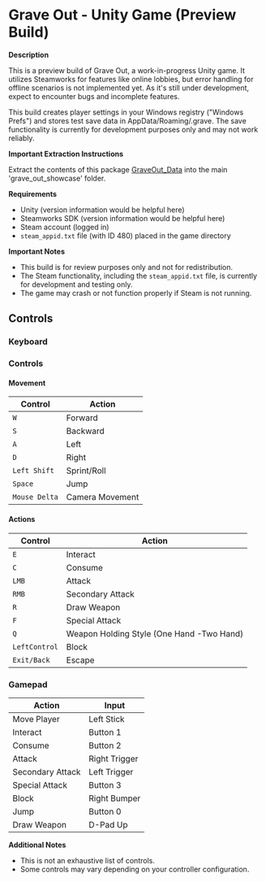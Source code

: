 # Grave Out - Unity Game (Preview Build)

**Description**

This is a preview build of Grave Out, a work-in-progress Unity game. It utilizes Steamworks for features like online lobbies, but error handling for offline scenarios is not implemented yet. As it's still under development, expect to encounter bugs and incomplete features.

This build creates player settings in your Windows registry ("Windows Prefs") and stores test save data in AppData/Roaming/.grave.
The save functionality is currently for development purposes only and may not work reliably.


**Important Extraction Instructions**

Extract the contents of this package [GraveOut_Data](https://drive.google.com/file/d/1LhfQTe0XcR64S92jbpseUP3uhEiFRey3/view?usp=sharing)
into the main 'grave_out_showcase' folder.


**Requirements**

* Unity (version information would be helpful here)
* Steamworks SDK (version information would be helpful here)
* Steam account (logged in)
* `steam_appid.txt` file (with ID 480) placed in the game directory

**Important Notes**

* This build is for review purposes only and not for redistribution.
* The Steam functionality, including the `steam_appid.txt` file, is currently for development and testing only.
* The game may crash or not function properly if Steam is not running.

## Controls

### Keyboard

### Controls

#### Movement

| Control         | Action               | 
|-----------------|----------------------|
| `W`             | Forward              |
| `S`             | Backward             |
| `A`             | Left                 |
| `D`             | Right                |
| `Left Shift`    | Sprint/Roll          |
| `Space`         | Jump                 |
| `Mouse Delta`   | Camera Movement      |

#### Actions

| Control       | Action                                    | 
|---------------|-------------------------------------------|
| `E`           | Interact                                  |
| `C`           | Consume                                   |
| `LMB`         | Attack                                    |
| `RMB`         | Secondary Attack                          |
| `R`           | Draw Weapon                               | 
| `F`           | Special Attack                            | 
| `Q`           | Weapon Holding Style (One Hand -Two Hand) | 
| `LeftControl` | Block                                     | 
| `Exit/Back`   | Escape                                    | 


### Gamepad

| Action                        | Input          |
|-------------------------------|---------------|
| Move Player                     | Left Stick     |
| Interact                       | Button 1       |
| Consume                        | Button 2       |
| Attack                         | Right Trigger  |
| Secondary Attack               | Left Trigger   |
| Special Attack                 | Button 3       |
| Block                           | Right Bumper   |
| Jump                           | Button 0       |
| Draw Weapon                     | D-Pad Up       |

**Additional Notes**

* This is not an exhaustive list of controls.
* Some controls may vary depending on your controller configuration.